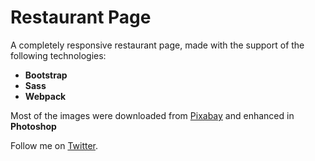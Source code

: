 # Restaurant Page

A completely responsive restaurant page, made with the support of the following technologies:
* __Bootstrap__
* __Sass__
* __Webpack__

Most of the images were downloaded from [Pixabay](https://pixabay.com/) and enhanced in __Photoshop__

Follow me on [Twitter](https://twitter.com/cherokee_rose7).
